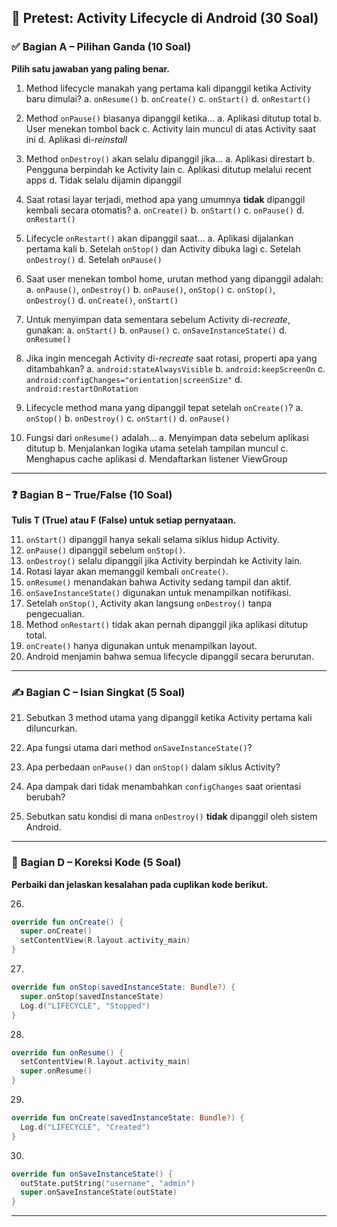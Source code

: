 ## 📄 **Pretest: Activity Lifecycle di Android (30 Soal)**

### ✅ **Bagian A – Pilihan Ganda (10 Soal)**

**Pilih satu jawaban yang paling benar.**

1. Method lifecycle manakah yang pertama kali dipanggil ketika Activity baru dimulai?
   a. `onResume()`
   b. `onCreate()`
   c. `onStart()`
   d. `onRestart()`

2. Method `onPause()` biasanya dipanggil ketika...
   a. Aplikasi ditutup total
   b. User menekan tombol back
   c. Activity lain muncul di atas Activity saat ini
   d. Aplikasi di-_reinstall_

3. Method `onDestroy()` akan selalu dipanggil jika...
   a. Aplikasi direstart
   b. Pengguna berpindah ke Activity lain
   c. Aplikasi ditutup melalui recent apps
   d. Tidak selalu dijamin dipanggil

4. Saat rotasi layar terjadi, method apa yang umumnya **tidak** dipanggil kembali secara otomatis?
   a. `onCreate()`
   b. `onStart()`
   c. `onPause()`
   d. `onRestart()`

5. Lifecycle `onRestart()` akan dipanggil saat...
   a. Aplikasi dijalankan pertama kali
   b. Setelah `onStop()` dan Activity dibuka lagi
   c. Setelah `onDestroy()`
   d. Setelah `onPause()`

6. Saat user menekan tombol home, urutan method yang dipanggil adalah:
   a. `onPause()`, `onDestroy()`
   b. `onPause()`, `onStop()`
   c. `onStop()`, `onDestroy()`
   d. `onCreate()`, `onStart()`

7. Untuk menyimpan data sementara sebelum Activity di-_recreate_, gunakan:
   a. `onStart()`
   b. `onPause()`
   c. `onSaveInstanceState()`
   d. `onResume()`

8. Jika ingin mencegah Activity di-_recreate_ saat rotasi, properti apa yang ditambahkan?
   a. `android:stateAlwaysVisible`
   b. `android:keepScreenOn`
   c. `android:configChanges="orientation|screenSize"`
   d. `android:restartOnRotation`

9. Lifecycle method mana yang dipanggil tepat setelah `onCreate()`?
   a. `onStop()`
   b. `onDestroy()`
   c. `onStart()`
   d. `onPause()`

10. Fungsi dari `onResume()` adalah...
    a. Menyimpan data sebelum aplikasi ditutup
    b. Menjalankan logika utama setelah tampilan muncul
    c. Menghapus cache aplikasi
    d. Mendaftarkan listener ViewGroup

---

### ❓ **Bagian B – True/False (10 Soal)**

**Tulis T (True) atau F (False) untuk setiap pernyataan.**

11. `onStart()` dipanggil hanya sekali selama siklus hidup Activity.
12. `onPause()` dipanggil sebelum `onStop()`.
13. `onDestroy()` selalu dipanggil jika Activity berpindah ke Activity lain.
14. Rotasi layar akan memanggil kembali `onCreate()`.
15. `onResume()` menandakan bahwa Activity sedang tampil dan aktif.
16. `onSaveInstanceState()` digunakan untuk menampilkan notifikasi.
17. Setelah `onStop()`, Activity akan langsung `onDestroy()` tanpa pengecualian.
18. Method `onRestart()` tidak akan pernah dipanggil jika aplikasi ditutup total.
19. `onCreate()` hanya digunakan untuk menampilkan layout.
20. Android menjamin bahwa semua lifecycle dipanggil secara berurutan.

---

### ✍️ **Bagian C – Isian Singkat (5 Soal)**

21. Sebutkan 3 method utama yang dipanggil ketika Activity pertama kali diluncurkan.

22. Apa fungsi utama dari method `onSaveInstanceState()`?

23. Apa perbedaan `onPause()` dan `onStop()` dalam siklus Activity?

24. Apa dampak dari tidak menambahkan `configChanges` saat orientasi berubah?

25. Sebutkan satu kondisi di mana `onDestroy()` **tidak** dipanggil oleh sistem Android.

---

### 🔧 **Bagian D – Koreksi Kode (5 Soal)**

**Perbaiki dan jelaskan kesalahan pada cuplikan kode berikut.**

26.

```kotlin
override fun onCreate() {
  super.onCreate()
  setContentView(R.layout.activity_main)
}
```

27.

```kotlin
override fun onStop(savedInstanceState: Bundle?) {
  super.onStop(savedInstanceState)
  Log.d("LIFECYCLE", "Stopped")
}
```

28.

```kotlin
override fun onResume() {
  setContentView(R.layout.activity_main)
  super.onResume()
}
```

29.

```kotlin
override fun onCreate(savedInstanceState: Bundle?) {
  Log.d("LIFECYCLE", "Created")
}
```

30.

```kotlin
override fun onSaveInstanceState() {
  outState.putString("username", "admin")
  super.onSaveInstanceState(outState)
}
```

---
